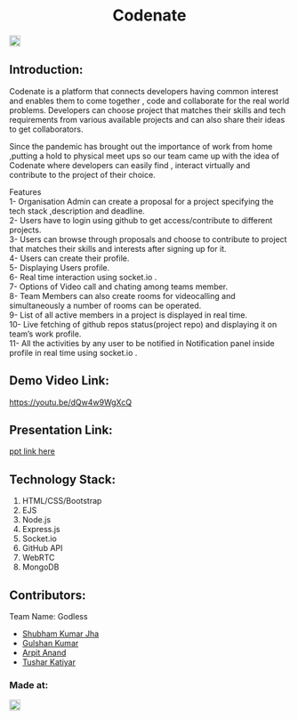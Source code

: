 <h1 align="center">Codenate</h1>
<p align="center">
</p>

<a href="https://hack36.com"> <img src="http://bit.ly/BuiltAtHack36" height=20px> </a>


## Introduction:
  Codenate is a platform that connects developers having common interest and enables them to come together , code and collaborate for the real world problems. Developers can choose project that matches their skills and tech requirements from various available projects and can also share their ideas to get collaborators.

Since the pandemic has brought out the importance of work from  home ,putting a hold to physical meet ups so our team came up with the idea of Codenate where developers can easily find , interact virtually and contribute to the project of their choice.

Features <br>
1-	Organisation Admin can create a proposal for a project specifying the tech stack ,description and deadline. <br>
2-	Users have to login using github to get access/contribute to different projects. <br>
3-	Users can browse through proposals  and choose to contribute to project that matches their skills and interests after signing up for it. <br>
4-	Users can create their profile. <br>
5-	Displaying Users profile. <br>
6-	Real time interaction using socket.io .<br>
7-	Options of Video call and chating among teams member. <br>
8-	Team Members can also create rooms for videocalling and simultaneously a number of rooms can be operated. <br>
9-	List of all active members in a project is displayed in real time. <br>
10-	Live fetching of github repos status(project repo) and displaying it on team’s work profile. <br>
11-	All the activities by any user to be notified in Notification panel inside profile in real time using socket.io .<br>

  
## Demo Video Link:
  <a href="https://youtu.be/dQw4w9WgXcQ">https://youtu.be/dQw4w9WgXcQ</a>
  
## Presentation Link:
  <a href="https://drive.google.com/file/d/1DMqRkwXC4NrVd1h0yWH9ViedMFM_LT_8/view?usp=sharing"> ppt link here </a>
  

## Technology Stack:
  1) HTML/CSS/Bootstrap
  2) EJS
  3) Node.js
  4) Express.js
  5) Socket.io
  6) GitHub API
  7) WebRTC
  8) MongoDB
  

## Contributors:

Team Name: Godless

* [Shubham Kumar Jha](https://github.com/mellark201)
* [Gulshan Kumar](https://github.com/gk24015)
* [Arpit Anand](https://github.com/daario-naharis)
* [Tushar Katiyar](https://github.com/tushar0609)


### Made at:
<a href="https://hack36.com"> <img src="http://bit.ly/BuiltAtHack36" height=20px> </a>
